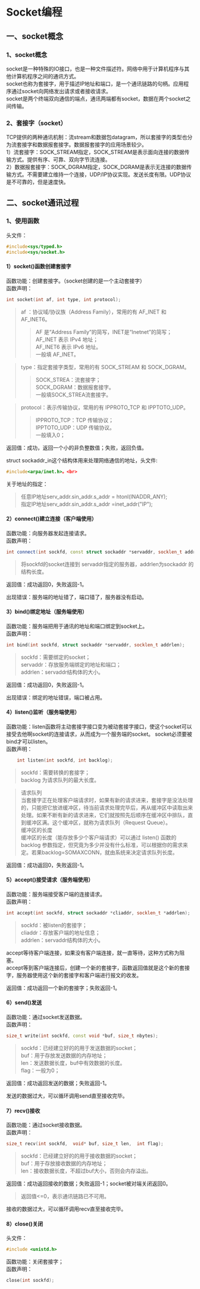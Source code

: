 # Socket编程
## 一、socket概念
### 1、socket概念
socket是一种特殊的IO接口，也是一种文件描述符。网络中用于计算机程序与其他计算机程序之间的通讯方式。<br>
socket也称为套接字，用于描述IP地址和端口，是一个通讯链路的句柄。应用程序通过socket向网络发出请求或者接收请求。<br>
socket是两个终端双向通信的端点，通讯两端都有socket，数据在两个socket之间传输。 <br>
### 2、套接字（socket）
TCP提供的两种通讯机制：流stream和数据包datagram，所以套接字的类型也分为流套接字和数据报套接字。数据报套接字的应用场景较少。<br>
1）流套接字：SOCK_STREAM指定，SOCK_STREAM是表示面向连接的数据传输方式。提供有序、可靠、双向字节流连接。<br>
2）数据报套接字：SOCK_DGRAM指定，SOCK_DGRAM是表示无连接的数据传输方式。不需要建立维持一个连接，UDP/IP协议实现。发送长度有限。UDP协议是不可靠的，但是速度快。<br>
## 二、socket通讯过程
### 1、使用函数
头文件：
```c++
#include<sys/typed.h>
#include<sys/socket.h>
```
#### 1）socket()函数创建套接字
函数功能：创建套接字。（socket创建的是一个主动套接字）<br>
函数声明：
```c++
int socket(int af, int type, int protocol);
```
>af ：协议域/协议族（Address Family），常用的有 AF_INET 和 AF_INET6。<br>
>>AF 是“Address Family”的简写，INET是“Inetnet”的简写；<br>
>>AF_INET 表示 IPv4 地址；<br>
>>AF_INET6 表示 IPv6 地址。<br>
>>一般填 AF_INET。<br>

>type：指定套接字类型，常用的有 SOCK_STREAM 和 SOCK_DGRAM。<br>
>>SOCK_STREA：流套接字；<br>
>>SOCK_DGRAM：数据报套接字。<br>
>>一般填SOCK_STREA流套接字。<br>

>protocol：表示传输协议，常用的有 IPPROTO_TCP 和 IPPTOTO_UDP。<br>
>>IPPROTO_TCP：TCP 传输协议；<br>
>>IPPTOTO_UDP：UDP 传输协议。<br>
>>一般填入0；<br>

返回值：成功，返回一个小的非负整数值；失败，返回负值。<br>

struct sockaddr_in这个结构体用来处理网络通信的地址，头文件:
```c++
#include<arpa/inet.h>。<br>
```
关于地址的指定：<br>
>任意IP地址serv_addr.sin_addr.s_addr = htonl(INADDR_ANY);<br>
>指定IP地址serv_addr.sin_addr.s_addr =inet_addr("IP");<br>

#### 2）connect()建立连接（客户端使用）
函数功能：向服务器发起连接请求。<br>
函数声明：
```c++
int connect(int sockfd, const struct sockaddr *servaddr, socklen_t addrlen);
```
>将sockfd的socket连接到 servaddr指定的服务器，addrlen为sockaddr 的结构长度。<br>

返回值：成功返回0，失败返回-1。<br>

出现错误：服务端的地址错了，端口错了，服务器没有启动。<br>
#### 3）bind()绑定地址（服务端使用）
函数功能：服务端把用于通讯的地址和端口绑定到socket上。<br>
函数声明：
```c++
int bind(int sockfd, struct sockaddr *servaddr, socklen_t addrlen); 
```
>sockfd：需要绑定的socket；<br>
>servaddr：存放服务端绑定的地址和端口；<br>
>addrlen：servaddr结构体的大小。<br>

返回值：成功返回0，失败返回-1。<br>

出现错误：绑定的地址错误，端口被占用。<br>
#### 4）listen()监听（服务端使用）
函数功能：listen函数将主动套接字接口变为被动套接字接口，使这个socket可以接受去他啊socket的连接请求，从而成为一个服务端的socket。 socket必须要被bind才可以listen。<br>
函数声明：
```c++
	int listen(int sockfd, int backlog);
```
>sockfd：需要转换的套接字；<br>
>backlog 为请求队列的最大长度。<br>

>请求队列<br>
当套接字正在处理客户端请求时，如果有新的请求进来，套接字是没法处理的，只能把它放进缓冲区，待当前请求处理完毕后，再从缓冲区中读取出来处理。如果不断有新的请求进来，它们就按照先后顺序在缓冲区中排队，直到缓冲区满。这个缓冲区，就称为请求队列（Request Queue）。<br>
>缓冲区的长度<br>
缓冲区的长度（能存放多少个客户端请求）可以通过 listen() 函数的 backlog 参数指定，但究竟为多少并没有什么标准，可以根据你的需求来定。若果backlog=SOMAXCONN，就由系统来决定请求队列长度。<br>

返回值：成功返回0，失败返回-1。<br>
#### 5）accept()接受请求（服务端使用）
函数功能：服务端接受客户端的连接请求。<br>
函数声明：
```c++
int accept(int sockfd, struct sockaddr *cliaddr, socklen_t *addrlen); 
```
>sockfd：被listen的套接字；<br>
>cliaddr：存放客户端的地址信息；<br>
>addrlen：servaddr结构体的大小。<br>

accept等待客户端连接，如果没有客户端连接，就一直等待，这种方式称为阻塞。<br>
accept等到客户端连接后，创建一个新的套接字，函数返回值就是这个新的套接字，服务器使用这个新的套接字和客户端进行报文的收发。<br>

返回值：成功返回一个新的套接字；失败返回-1。<br>
#### 6）send()发送
函数功能：通过socket发送数据。<br>
函数声明：
```c++
size_t write(int sockfd, const void *buf, size_t nbytes);
```
>sockfd：已经建立好的的用于发送数据的socket；<br>
>buf：用于存放发送数据的内存地址；<br>
>len：发送数据长度，buf中有效数据的长度。<br>
>flag：一般为0；<br>

返回值：成功返回发送的数据；失败返回-1。<br>

发送的数据过大，可以循环调用send直至接收完毕。<br>
#### 7）recv()接收
函数功能：通过socket接收数据。<br>
函数声明：
```c++
size_t recv(int sockfd,  void* buf, size_t len,  int flag);
```
>sockfd：已经建立好的的用于接收数据的socket；<br>
>buf：用于存放接收数据的内存地址；<br>
>len：接收数据长度，不超过buf大小，否则会内存溢出。<br>

返回值：成功返回接收的数据；失败返回-1；socket被对端关闭返回0。<br>
>返回值<=0，表示通讯链路已不可用。<br>

接收的数据过大，可以循环调用recv直至接收完毕。<br>
#### 8）close()关闭
头文件：
```c++
#include <unistd.h>
```
函数功能：关闭套接字；<br>
函数声明：
```c++
close(int sockfd);
```

